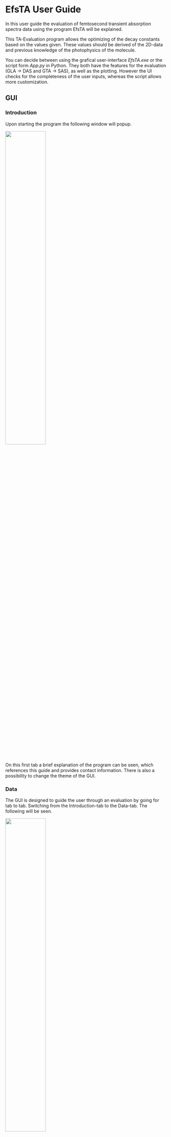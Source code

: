 # **EfsTA User Guide**

In this user guide the evaluation of femtosecond transient absorption spectra data using the program EfsTA will be explained.

This TA-Evaluation program allows the optimizing of the decay constants based on the values given. These values should be derived of the 2D-data and previous knowledge of the photophysics of the molecule.



You can decide between using the grafical user-interface *EfsTA.exe* or the script form *App.py* in Python. They both have the features for the evaluation (GLA -> DAS and GTA -> SAS), as well as the plotting. However the UI checks for the completeness of the user inputs, whereas the script allows more customization.

## GUI

### Introduction

Upon starting the program the following window will popup. 

<img src="/images/GUI/Introduction.png" width="50%"/>

On this first tab a brief explanation of the program can be seen, which references this guide and provides contact information. There is also a possibility to change the theme of the GUI.

### Data

The GUI is designed to guide the user through an evaluation by going for tab to tab. Switching from the Introduction-tab to the Data-tab. The following will be seen.

<img src="/images/GUI/Data.png" width="50%"/>

Here the evaluation process starts. The first step is to provide the program with the directory, where the data for the evaluation is located. To provide the data simply copy and past the directory in the designated text field or click the Browse-Button to choose the directory via a directory dialog.

Note that the program only recognizes data in the form of three separate .txt-files for the wavelengths, delays and measured absorption ending with lambda.txt,delay.txt and spectra.txt respectively. 

If a directory is selected which was previously use to evaluate data the inputs made for the previous evaluation will be restored. To clear out all these inputs in case completely different parameters should  be used, the Clear Cache-Button will delete all inputs.

If the directory is a new one with a fresh set of data all input fields will be empty. The data can be shaped if required. The wavelength and time domain can be specified by providing upper and lower limits e.g. if artifacts around time 0 are a problem the lower bound for the delay values can be set to 0.4, so that only the data starting from 0.4 ps will be used. Additionally if the data was meassured in ODU but should be displayed as mOUD a data multiplier can be set e.g. 1000. These parameters are all optional and can be left empty.

After providing the data and shaping it the next step is to decide if the data should be analysed using global liftime analysis or global target analysis. Typically the first step is to use global lifetime analysis.

### Global Lifetime Analysis (GLA)

Going to the GLA-tab the following will be seen.

<img src="/images/GUI/GLA.png" width="50%"/>

Utilizing this model the spectrum will be treated as a collection of multiple paralell expoential decays.

First of the GLA-Button needs to be clicked, so that the program knows to use this model for the evaluation.
After that lifetimes for the different species need to be set, since this program relies on initial guesses by the user. A priori knowlegde or guesses about the amount of forming species during the irradiation and an approximate lifetime for each species is necessary. All lifetimes input need to be separated by a comma and depending on if they are to be optimized need to be input in the variable or fixed text fields respectively.

If the measured photochemical process involves for example the different species with two of them having lifetimes in the lower picosecond range and the third having a lifetime greater than the timeframe of the proccess. The two picosecond lifetimes should be input as variable lifetime values and the longer one as a fixed value since it does not contribute in a meaningful way to the spectrum.????

Lastly for the minimization of the Chi-Square-function different algorithms can be selected where the local minimizer Nelder-Mead is the standard but there are also global options with ampgo and basinhoppin which will take a bit longer.

If even more a priori knowledge is available global target analysis can be used.

### Global Target Analysis (GTA)

Going to the GTA-tab the following can be seen.

<img src="/images/GUI/GTA.png" width="50%"/>

Here the kinetic models on which the analysis is based can be input in three different ways. 

**Preset Models**

Firstly via the option "Preset Model" one of eight preimplemented kinectic models can be selected for the analysis. The available models are as follows.

The first two models are generic consecutive models with no branching.

- *Model 1* A generic consecutive model with no spefic limitation for the amount of species. In this model the last species will decay back to the ground state.

- *Model 2* A generic consecutive model with no spefic limitation for the amount of species. In this model the last species will **not** decay back to the ground state.

The last six models are consecutive models for a set amount of species with branching processes.

- *Model 3* A -> B -> C -> D; B -> D

- *Model 4* A -> B -> C -> D -> E; B -> E

- *Model 5* A -> B -> C -> D -> E; C -> E

- *Model 6* A -> B -> C -> D -> E -> F; C -> F

- *Model 7* A -> B; A -> C

- *Model 8* A -> B ; B -> C ; B -> D

After selecting a model the lifetimes for the species need to be set. For each transition or "->" there has to be one lifetime. So for Model 3 four lifetimes are required. Optionally for each of these lifetimes bounds can be set, so that during the optimization the values stay inside of a certain interval. If for example there are three lifetimes but the last one should never go below 200 the input for the lower bounds would be ",,200". Since the first two lifetimes don't need a lower limit they will be left empty and separated by a comma. The same goes for the input of the upper bounds.

**Custom Models**

Should the eight provided models not suffice the option "Custom Model" can be selected. This option allows the user to input their own kinetic model just by providing the program with a "reaction equation". The input for the equation should look as follows.

The custom models are limited to a maximum of 26 species. Each species needs to be denoted with a capital letter from A to Z. If one species decays back to the ground state the non capital letter v (for void) may be used. A decay into the ground state only has to be declared once per species. The equation can be written with arrows (A->B->C->v) or for faster input without the arrows (ABCv). The important thing is to keep them in the order of the transitions. The letters need to be selected in alphabetical order. For example if there are only the species the letters used need to be A,B and C **not** F,X and Q. For branching or transitions back to previos species start a new subequation by separation with a ";". For example given the following transitions:

<img src="/images/reaction example.png" width="30%"/>

the input for the eqaution would be:

A->B->C->v;B->A;A->C or ABCv;BA;AC.

These custom models can be saved for later use or deleted if no longer of interest.

The input of the lifetimes and their bounds work in the same way they work for the "Preset Models".

**Custom Matrix**

Lastly for more advanced users it is also possible to input a transition matrix directly. For this select the "Custom Matrix" option and enter the size of the matrix. The size corresponds to the amount of species. After that click the Open Table-Button. A new window will pop up with a table where the lifetimes can be input directly.

<img src="/images/Table.png" width="30%"/>

Given the following transitions:

<img src="/images/reaction example.png" width="30%"/>

the input for the matrix should look like this:

<img src="/images/matrix example.png" width="30%"/>

The matrix can be divided in three major parts. The main diagonal, the triangle above the main diagonal and the triangle below it. On the main diagonal the loss or decay of the corresponding species is described. The upper triangle describes the regain or repopulation of previous species. The lower triangle describes the gain or population of following species.

More specific the positions in the matrix always describe the relationship or rather the dependance of the species in the row from the species in the column. For example the position highlighted in blue in the upper triangle describes the dependence of species B from species C. The "reaction equation" shows that there is no transition from species C back to species B so the position is left empty or the input is zero. The position highlighted in red on the main diagonal shows the decay of species A. In the "reaction equation" there are two transitions from species A to another species in other words two ways for species A to lose population. Once through a transition to species B which occurs after a lifetime of τ<sub>1</sub> and once through a transition directly to species C a lifetime of τ<sub>5</sub> so the overall decay of species A is described by the negative sum of those lifetimes, since the transitions result in loss of population.

After all inputs are made the matrix can be saved and in after setting the plotting details the program can be executed.

### Plotting

With the selection of the analysis method the last thing left to do is to select if the raw and or fitted data should be plotted. EfsTA provides a variety of different plots.

**Plot Choices**

- *Delay Slices (ΔA/λ)*: Specified slices through the time domain will be shown as a plot of the absorption change against the wavelengths. (Will only be shown if delays are provided.)

<img src="/images/example plots/ex_timeslice.png" width="30%"/>

- *Wavelength Slices (t/ΔA)*: Specified slices through the wavelength domain will be shown as a plot of the delay against the absorption change. (Will only be shown if wavelengths are provided.)

<img src="/images/example plots/ex_waveslice.png" width="30%"/>

- *Heatmap*: The threedimensional data will be shown as a heatmap.

<img src="/images/example plots/ex_heatmap.png" width="30%"/>

- *All in One*: This plot shows the delay slices, wavelength slices and the heatmap next to eachother in a single image.

<img src="/images/example plots/ex_all.png" width="30%"/>

- *Concentrations (c/t)*: This plot displays the concentration development of each species by plotting the concentration against the delay.

<img src="/images/example plots/ex_concentrations.png" width="30%"/>

- *DAS/SAS(ΔA/λ)*: Depending on the evaluation method the decay associated spectra (for GLA) or the species associated spectra (for GTA) will be shown as plots of the absorption change against the wavelength.

<img src="/images/example plots/ex_DASSAS.png" width="30%"/>

- *Residuals*: Displays the residuals as a heatmap.

<img src="/images/example plots/ex_residuals.png" width="30%"/>

- *3D Contour*: Displays the data as an interactive 3D contour plot.

<img src="/images/example plots/ex_§D.png" width="30%"/>

**Plot Settings**

For some Plots other parameters need to be set.

- *Delay Slices*: Specific delays for the Delay Slices Plot.

- *Wavelength Slices*: Specific wavelengths for the Wavelength Slices Plot.

- *Contour Lines*: A value characterizing the number of lines shown in the heatmap, higher values show more lines. If not changed will be set to 20.

### Input Confirmation

After all plotting settings are done the program is ready to be executed. 

<img src="/images/GUI/Input Confirmation.png" width="50%"/>

On the Input Confirmation-tab all inputs given by the user will be displayed, so that they can be checked one last time. If everything is as it should be the program can be started by clicking the Confirm-Button.

### Results







## Script

The general features of the GUI are also included in the script, although there are less settings regarding the plotting of single plots. However, this can be easily customized and will be explained at the end of this chapter.

### General settings

<img src="/pictures/skript_gen.png" width="50%"/>

First, you have to specify the `path` to the folder with your files. Files with the following names will be recognized:
> `folder/...lambda.txt` contains the wavelengths/nm,  
> `folder/...delays.txt` contains the delays/ps,  
> `folder/...spectra.txt` contains the absorption change.

On the top of the script, the general settings will be found.

There you can choose the `model`. The DAS will be calculated with a `0`, for the SAS you can set the models `1`-`9` (explained below) or `"custom"` for a custom matrix.

<img src="/pictures/models.png" width="50%"/>

The next settings are `l_limits` and `d_limits` which are the `[lower, upper]` bound for the `lambda` and `delays` where the original data will be cut off. Should you not want to set a lower and/or upper bound, you can simply take `None` as an element of the list. 

The variables `orig`, `fit` and `resi` affect which plots of the original and fitted data will be plotted.

For `orig` you can choose:

- `0`: no plot will be generated

- `3`: this will show the *all-in-one* plot of the original data

For `fit` you can choose:

- `0`: no plot will be generated

- `1`: the fitted values will be printed in the console and the results will be saved

<img src="/pictures/skript_fit1.png" width="50%"/>

- `2`: this will show the *all-in-one* plot of the fitted data and the results will be saved

<img src="/pictures/3-in-1-SAS.png" width="70%"/>

- `3`: with this option the values will be printed, the plot will be generated and the results will be saved

For `resi` you can choose:

- `0`: no plot will be generated

- `1`: the residuals will be plotted in a 1D plot of the residuals against the delays

<img src="/pictures/res_1D.png" width="30%"/>

- `2`: this will generate a 2D heatmap of the residuals

<img src="/pictures/res_2D.png" width="50%"/>

- `3`: with this option both images will be shown

This option only works, if fit is not 0.

### Settings for the Decay Associated Spectra

In the next section if you choose DAS, you have to set `0`-`a` fixed and `0`-`b` variable values for the decay constants `tau`. The fixed values won't be optimized, whereas the variable ones will be incuded in the fit. The total number of tau values `a`+`b` has to be at least `1`.

<img src="/pictures/skript_DAS.png" width="50%"/>

### Settings for the Species Associated Spectra

The settings for the SAS contain the lifetimes `tau_forwards` for the forward reactions and `tau_backwards`for the backward reactions in models `3` and `4`. The have to be entered in a list of lifetimes separated by commatas.

For each lifetime you can define an upper and lower limits for the forward (`tau_low_f`, `tau_high_f`) and backward reactions (`tau_low_b`, `tau_high_b`). They define the regions where the optimized lifetimes should be found. Should you not want to set a lower and/or upper limit for a certain lifetime, you can simply take `None` as an element of the list. If you wish not to set any bounds, write None instead of the list.

For the initial concentrations `C_0`, you will be asked to set `0` or `n` values with *n* corresponding to the number of species separated by commatas. If you leave the list empty, the concentration of species `1` will be set to `1` and the concentration of the other species to `0`.

Should you choose the model `"custom"` you can specify the matrix `M` at the end. It can be a list or an array either handwritten or imported from a file.

<img src="/pictures/skript_SAS.png" width="50%"/>

### Settings for the *all-in-one* plots

In the next section you can configure the settings for the *all-in-one* plots.

<img src="/pictures/skript_plot.png" width="50%"/>

You are offered the following possibilities:

- `wave`: the wavelengths shown in the (sub)plot *t/ΔA*

- `time`: the delays shown in the (sub)plot *ΔA/λ*

- `v_min` and `v_max`: the lower and upper boundaries for the colorbar in the heatmap, `None` for automatic determination.

- `cont`: a value characterizing the number of contour lines shown in the heatmap (sub)plot, higher values show more lines

- `mul`: the value by which the absorption data must be multiplied to get ΔA·10³

### Further customizing

The script can be used to better customize the images that will be generated.

If you want to create custom plots you can write the code below the calculation. Keep in mind that you still have to choose the right values for `model`, `d_limits`, `l_limits` and `C_0` in the settings at the beginning.

The methdod you will want to use to generate custom images is `Controller.plotCustom(wave, time, v_min, v_max, model, cont, custom, add, mul)`. Most of the variables have already been explained above.

*custom*: custom describes which subplots will be plotted

- `"1"`: chosen wavelength values will be plotted in a plot of the delays against the absorption change

<img src="/pictures/plot1.png" width="30%"/>

- `"2"`: the absorption change will be plotted as a heatmap of the delays against the wavelenghts

<img src="/pictures/plot2.png" width="50%"/>

- `"3"`: chosen delay values will be plotted in a plot of the absorption change against the wavelenghts

<img src="/pictures/plot3.png" width="30%"/>

- `"1+2"`, `"1+3"`, `"2+3"`, `"1+2+3"`: this is an image of the two or three plots mentioned above combined

The title of the plot corresponds to the name of the image. Be careful not to overwrite images and instead use `add` to give your plots different titles.

Another plot can be plotted with `Controller.plotKinetics(model)`. It shows the concentration of each species against the delays.

Furthermore the DAS or SAS can be plotted with `Controller.plotDAS(model, tau_fit)`. It is a plot of the absorption change against the wavelengths.

The images for both of the plots are presented in the section of the GUI.
